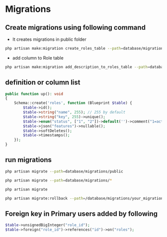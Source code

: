# Migrations

## Create migrations using following command

- It creates migrations in public folder

```bash
php artisan make:migration create_roles_table --path=database/migrations/public
```

- add column to Role table

```bash
php artisan make:migration add_description_to_roles_table --path=database/migrations/public
```

## definition or column list

```php
public function up(): void
{
    Schema::create('roles', function (Blueprint $table) {
        $table->id();
        $table->string("name", 255); // 255 by default
        $table->string("key", 255)->unique();
        $table->enum("status", ["1", "2"])->default('')->comment("1=active 2=deactivated");
        $table->json("features")->nullable();
        $table->softDeletes();
        $table->timestamps();
    });
}
```

## run migrations

```bash
php artisan migrate --path=database/migrations/public
```

```bash
php artisan migrate --path=database/migrations/*
```

```bash
php artisan migrate
```

```bash
php artisan migrate:rollback --path=/database/migrations/your_migration_file.php
```

## Foreign key in Primary users added by following

```php
$table->unsignedBigInteger("role_id");
$table->foreign("role_id")->references("id")->on("roles");
```
